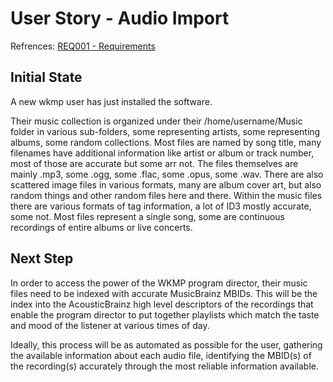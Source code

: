 # User Story - Audio Import

Refrences: [REQ001 - Requirements](REQ001-requirements.md)

## Initial State

A new wkmp user has just installed the software.

Their music collection is organized under their /home/username/Music folder in various sub-folders, some representing artists, some representing albums, some random collections. Most files are named by song title, many filenames have additional information like artist or album or track number, most of those are accurate but some arr not.  The files themselves are mainly .mp3, some .ogg, some .flac, some .opus, some .wav.  There are also scattered image files in various formats, many are album cover art, but also random things and other random files here and there.  Within the music files there are various formats of tag information, a lot of ID3 mostly accurate, some not.  Most files represent a single song, some are continuous recordings of entire albums or live concerts.

## Next Step

In order to access the power of the WKMP program director, their music files need to be indexed with accurate MusicBrainz MBIDs.  This will be the index into the AcousticBrainz high level descriptors of the recordings that enable the program director to put together playlists which match the taste and mood of the listener at various times of day.

Ideally, this process will be as automated as possible for the user, gathering the available information about each audio file, identifying the MBID(s) of the recording(s) accurately through the most reliable information available.  
